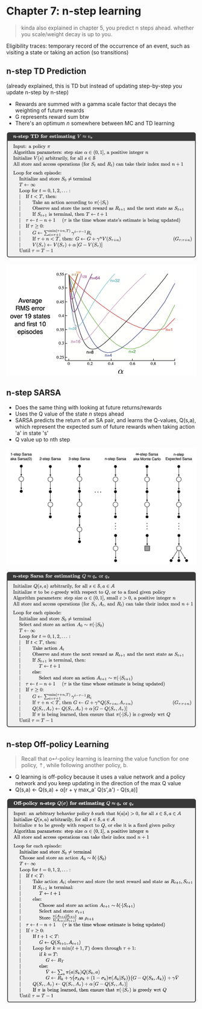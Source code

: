 # Chapter 7: n-step learning
> kinda also explained in chapter 5, you predict n steps ahead. whether you scale/weight decay is up to you.

Eligibility traces: temporary record of the occurrence of an event, such as visiting a state or taking an action (so transitions)

## n-step TD Prediction
(already explained, this is TD but instead of updating step-by-step you update n-step by n-step)
* Rewards are summed with a gamma scale factor that decays the weighting of future rewards
* G represents reward sum btw
* There's an optimum *n* somewhere between MC and TD learning

![nsteptd](src/nsteptd.png)

![ntddis](src/ntddis.png)

## n-step SARSA
* Does the same thing with looking at future returns/rewards
* Uses the Q value of the state *n* steps ahead
* SARSA predicts the return of an SA pair, and learns the Q-values, Q(s,a), which represent the expected sum of future rewards when taking action 'a' in state 's'
* Q value up to nth step

![nssarsa](src/nssarsa.png)

![nsarsa](src/nsarsa.png)

## n-step Off-policy Learning
> Recall that o↵-policy learning is learning the value function for one policy, ⇡, while following another policy, b.
* Q learning is off-policy because it uses a value network and a policy network and you keep updating in the direction of the max Q value
* Q(s,a) ← Q(s,a) + α[r + γ max\_a' Q(s',a') - Q(s,a)]

![qstar](src/qstar.png)


